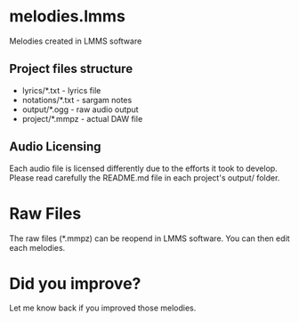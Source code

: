 # melodies.lmms
Melodies created in LMMS software

## Project files structure

* lyrics/*.txt - lyrics file
* notations/*.txt - sargam notes
* output/*.ogg - raw audio output
* project/*.mmpz - actual DAW file

## Audio Licensing

Each audio file is licensed differently due to the efforts it took to develop.
Please read carefully the README.md file in each project's output/ folder.

# Raw Files
The raw files (*.mmpz) can be reopend in LMMS software.
You can then edit each melodies.

# Did you improve?
Let me know back if you improved those melodies.
